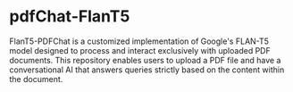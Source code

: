 # pdfChat-FlanT5
FlanT5-PDFChat is a customized implementation of Google's FLAN-T5 model designed to process and interact exclusively with uploaded PDF documents. This repository enables users to upload a PDF file and have a conversational AI that answers queries strictly based on the content within the document.
